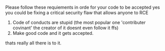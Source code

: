 Please follow these requiements in orde for your code to be accepted
yes you could be fixing a critical security flaw that allows anyone to RCE 

1) Code of conducts are stupid (the most popular one 'contributer covinant' the creator of it doesnt even follow it ffs)
2) Make good code and it gets accepted.

thats really all there is to it.

